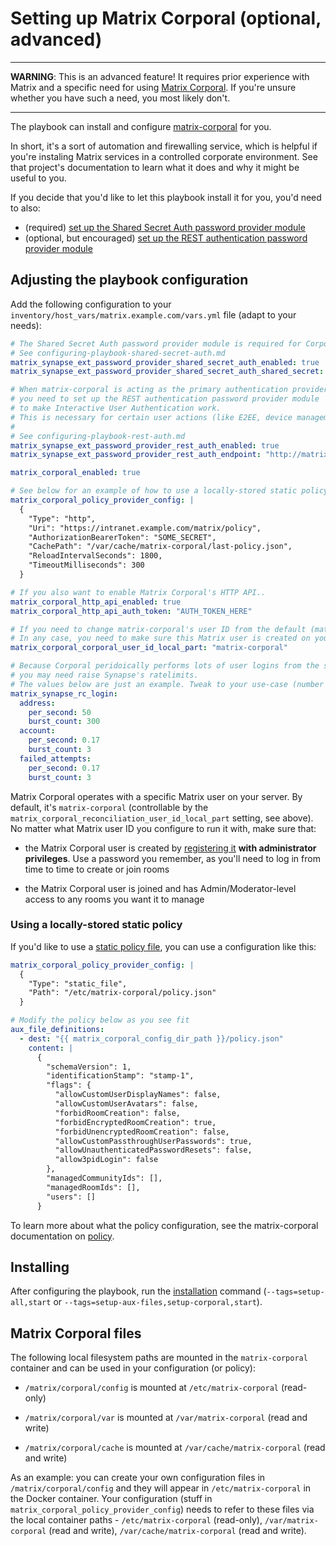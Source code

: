 # Setting up Matrix Corporal (optional, advanced)

-------------------------------------

**WARNING**: This is an advanced feature! It requires prior experience with Matrix and a specific need for using [Matrix Corporal](https://github.com/devture/matrix-corporal). If you're unsure whether you have such a need, you most likely don't.

-------------------------------------

The playbook can install and configure [matrix-corporal](https://github.com/devture/matrix-corporal) for you.

In short, it's a sort of automation and firewalling service, which is helpful if you're instaling Matrix services in a controlled corporate environment.
See that project's documentation to learn what it does and why it might be useful to you.

If you decide that you'd like to let this playbook install it for you, you'd need to also:
- (required) [set up the Shared Secret Auth password provider module](configuring-playbook-shared-secret-auth.md)
- (optional, but encouraged) [set up the REST authentication password provider module](configuring-playbook-rest-auth.md)


## Adjusting the playbook configuration

Add the following configuration to your `inventory/host_vars/matrix.example.com/vars.yml` file (adapt to your needs):

```yaml
# The Shared Secret Auth password provider module is required for Corporal to work.
# See configuring-playbook-shared-secret-auth.md
matrix_synapse_ext_password_provider_shared_secret_auth_enabled: true
matrix_synapse_ext_password_provider_shared_secret_auth_shared_secret: YOUR_SHARED_SECRET_GOES_HERE

# When matrix-corporal is acting as the primary authentication provider,
# you need to set up the REST authentication password provider module
# to make Interactive User Authentication work.
# This is necessary for certain user actions (like E2EE, device management, etc).
#
# See configuring-playbook-rest-auth.md
matrix_synapse_ext_password_provider_rest_auth_enabled: true
matrix_synapse_ext_password_provider_rest_auth_endpoint: "http://matrix-corporal:41080/_matrix/corporal"

matrix_corporal_enabled: true

# See below for an example of how to use a locally-stored static policy
matrix_corporal_policy_provider_config: |
  {
    "Type": "http",
    "Uri": "https://intranet.example.com/matrix/policy",
    "AuthorizationBearerToken": "SOME_SECRET",
    "CachePath": "/var/cache/matrix-corporal/last-policy.json",
    "ReloadIntervalSeconds": 1800,
    "TimeoutMilliseconds": 300
  }

# If you also want to enable Matrix Corporal's HTTP API..
matrix_corporal_http_api_enabled: true
matrix_corporal_http_api_auth_token: "AUTH_TOKEN_HERE"

# If you need to change matrix-corporal's user ID from the default (matrix-corporal).
# In any case, you need to make sure this Matrix user is created on your server.
matrix_corporal_corporal_user_id_local_part: "matrix-corporal"

# Because Corporal peridoically performs lots of user logins from the same IP,
# you may need raise Synapse's ratelimits.
# The values below are just an example. Tweak to your use-case (number of users, etc.)
matrix_synapse_rc_login:
  address:
    per_second: 50
    burst_count: 300
  account:
    per_second: 0.17
    burst_count: 3
  failed_attempts:
    per_second: 0.17
    burst_count: 3
```

Matrix Corporal operates with a specific Matrix user on your server.
By default, it's `matrix-corporal` (controllable by the `matrix_corporal_reconciliation_user_id_local_part` setting, see above).
No matter what Matrix user ID you configure to run it with, make sure that:

- the Matrix Corporal user is created by [registering it](registering-users.md) **with administrator privileges**. Use a password you remember, as you'll need to log in from time to time to create or join rooms

- the Matrix Corporal user is joined and has Admin/Moderator-level access to any rooms you want it to manage

### Using a locally-stored static policy

If you'd like to use a [static policy file](https://github.com/devture/matrix-corporal/blob/master/docs/policy-providers.md#static-file-pull-style-policy-provider), you can use a configuration like this:

```yaml
matrix_corporal_policy_provider_config: |
  {
    "Type": "static_file",
    "Path": "/etc/matrix-corporal/policy.json"
  }

# Modify the policy below as you see fit
aux_file_definitions:
  - dest: "{{ matrix_corporal_config_dir_path }}/policy.json"
    content: |
      {
        "schemaVersion": 1,
        "identificationStamp": "stamp-1",
        "flags": {
          "allowCustomUserDisplayNames": false,
          "allowCustomUserAvatars": false,
          "forbidRoomCreation": false,
          "forbidEncryptedRoomCreation": true,
          "forbidUnencryptedRoomCreation": false,
          "allowCustomPassthroughUserPasswords": true,
          "allowUnauthenticatedPasswordResets": false,
          "allow3pidLogin": false
        },
        "managedCommunityIds": [],
        "managedRoomIds": [],
        "users": []
      }
```

To learn more about what the policy configuration, see the matrix-corporal documentation on [policy](https://github.com/devture/matrix-corporal/blob/master/docs/policy.md).

## Installing

After configuring the playbook, run the [installation](installing.md) command (`--tags=setup-all,start` or `--tags=setup-aux-files,setup-corporal,start`).


## Matrix Corporal files

The following local filesystem paths are mounted in the `matrix-corporal` container and can be used in your configuration (or policy):

- `/matrix/corporal/config` is mounted at `/etc/matrix-corporal` (read-only)

- `/matrix/corporal/var` is mounted at `/var/matrix-corporal` (read and write)

- `/matrix/corporal/cache` is mounted at `/var/cache/matrix-corporal` (read and write)

As an example: you can create your own configuration files in `/matrix/corporal/config` and they will appear in `/etc/matrix-corporal` in the Docker container. Your configuration (stuff in `matrix_corporal_policy_provider_config`) needs to refer to these files via the local container paths - `/etc/matrix-corporal` (read-only), `/var/matrix-corporal` (read and write), `/var/cache/matrix-corporal` (read and write).
